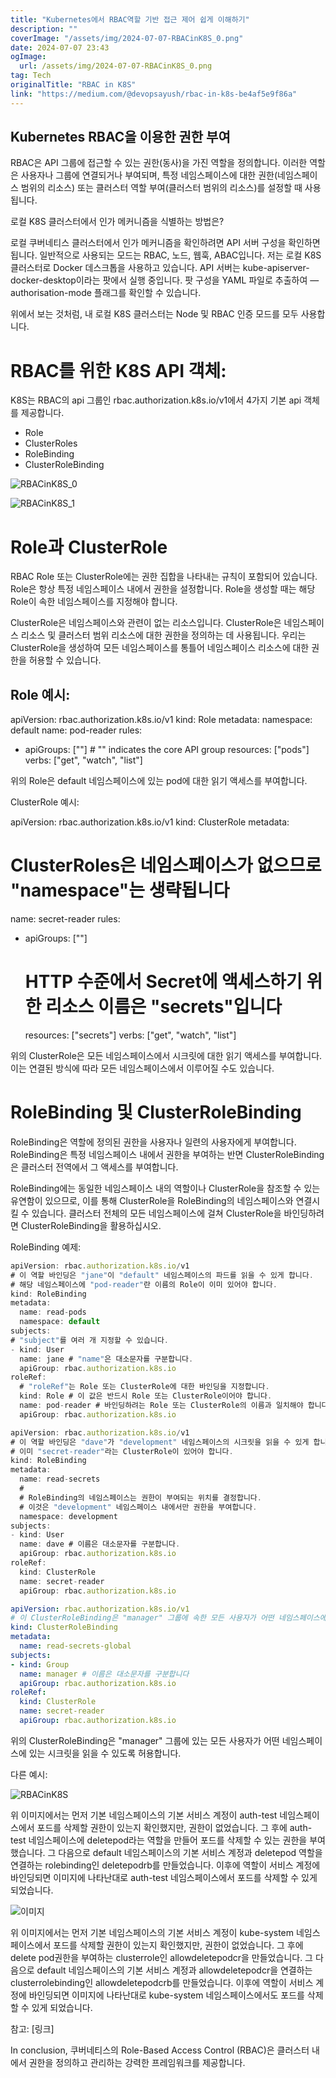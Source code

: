 ```yaml
---
title: "Kubernetes에서 RBAC역할 기반 접근 제어 쉽게 이해하기"
description: ""
coverImage: "/assets/img/2024-07-07-RBACinK8S_0.png"
date: 2024-07-07 23:43
ogImage: 
  url: /assets/img/2024-07-07-RBACinK8S_0.png
tag: Tech
originalTitle: "RBAC in K8S"
link: "https://medium.com/@devopsayush/rbac-in-k8s-be4af5e9f86a"
---
```



## Kubernetes RBAC을 이용한 권한 부여

RBAC은 API 그룹에 접근할 수 있는 권한(동사)을 가진 역할을 정의합니다. 이러한 역할은 사용자나 그룹에 연결되거나 부여되며, 특정 네임스페이스에 대한 권한(네임스페이스 범위의 리소스) 또는 클러스터 역할 부여(클러스터 범위의 리소스)를 설정할 때 사용됩니다.

로컬 K8S 클러스터에서 인가 메커니즘을 식별하는 방법은?

로컬 쿠버네티스 클러스터에서 인가 메커니즘을 확인하려면 API 서버 구성을 확인하면 됩니다. 일반적으로 사용되는 모드는 RBAC, 노드, 웹훅, ABAC입니다. 저는 로컬 K8S 클러스터로 Docker 데스크톱을 사용하고 있습니다. API 서버는 kube-apiserver-docker-desktop이라는 팟에서 실행 중입니다. 팟 구성을 YAML 파일로 추출하여 —authorisation-mode 플래그를 확인할 수 있습니다.

<div class="content-ad"></div>

위에서 보는 것처럼, 내 로컬 K8S 클러스터는 Node 및 RBAC 인증 모드를 모두 사용합니다.

# RBAC를 위한 K8S API 객체:

<div class="content-ad"></div>

K8S는 RBAC의 api 그룹인 rbac.authorization.k8s.io/v1에서 4가지 기본 api 객체를 제공합니다.

- Role
- ClusterRoles
- RoleBinding
- ClusterRoleBinding

![RBACinK8S_0](/assets/img/2024-07-07-RBACinK8S_0.png)

![RBACinK8S_1](/assets/img/2024-07-07-RBACinK8S_1.png)

<div class="content-ad"></div>

# Role과 ClusterRole

RBAC Role 또는 ClusterRole에는 권한 집합을 나타내는 규칙이 포함되어 있습니다. Role은 항상 특정 네임스페이스 내에서 권한을 설정합니다. Role을 생성할 때는 해당 Role이 속한 네임스페이스를 지정해야 합니다.

ClusterRole은 네임스페이스와 관련이 없는 리소스입니다. ClusterRole은 네임스페이스 리소스 및 클러스터 범위 리소스에 대한 권한을 정의하는 데 사용됩니다. 우리는 ClusterRole을 생성하여 모든 네임스페이스를 통틀어 네임스페이스 리소스에 대한 권한을 허용할 수 있습니다.

## Role 예시:

<div class="content-ad"></div>


apiVersion: rbac.authorization.k8s.io/v1
kind: Role
metadata:
  namespace: default
  name: pod-reader
rules:
- apiGroups: [""] # "" indicates the core API group
  resources: ["pods"]
  verbs: ["get", "watch", "list"]


위의 Role은 default 네임스페이스에 있는 pod에 대한 읽기 액세스를 부여합니다.

ClusterRole 예시:


apiVersion: rbac.authorization.k8s.io/v1
kind: ClusterRole
metadata:
  # ClusterRoles은 네임스페이스가 없으므로 "namespace"는 생략됩니다
  name: secret-reader
rules:
- apiGroups: [""]
  #
  # HTTP 수준에서 Secret에 액세스하기 위한 리소스 이름은 "secrets"입니다
  resources: ["secrets"]
  verbs: ["get", "watch", "list"]


<div class="content-ad"></div>

위의 ClusterRole은 모든 네임스페이스에서 시크릿에 대한 읽기 액세스를 부여합니다. 이는 연결된 방식에 따라 모든 네임스페이스에서 이루어질 수도 있습니다.

# RoleBinding 및 ClusterRoleBinding

RoleBinding은 역할에 정의된 권한을 사용자나 일련의 사용자에게 부여합니다. RoleBinding은 특정 네임스페이스 내에서 권한을 부여하는 반면 ClusterRoleBinding은 클러스터 전역에서 그 액세스를 부여합니다.

RoleBinding에는 동일한 네임스페이스 내의 역할이나 ClusterRole을 참조할 수 있는 유연함이 있으므로, 이를 통해 ClusterRole을 RoleBinding의 네임스페이스와 연결시킬 수 있습니다. 클러스터 전체의 모든 네임스페이스에 걸쳐 ClusterRole을 바인딩하려면 ClusterRoleBinding을 활용하십시오.

<div class="content-ad"></div>

RoleBinding 예제:

```js
apiVersion: rbac.authorization.k8s.io/v1
# 이 역할 바인딩은 "jane"이 "default" 네임스페이스의 파드를 읽을 수 있게 합니다.
# 해당 네임스페이스에 "pod-reader"란 이름의 Role이 이미 있어야 합니다.
kind: RoleBinding
metadata:
  name: read-pods
  namespace: default
subjects:
# "subject"를 여러 개 지정할 수 있습니다.
- kind: User
  name: jane # "name"은 대소문자를 구분합니다.
  apiGroup: rbac.authorization.k8s.io
roleRef:
  # "roleRef"는 Role 또는 ClusterRole에 대한 바인딩을 지정합니다.
  kind: Role # 이 값은 반드시 Role 또는 ClusterRole이어야 합니다.
  name: pod-reader # 바인딩하려는 Role 또는 ClusterRole의 이름과 일치해야 합니다.
  apiGroup: rbac.authorization.k8s.io
```

```js
apiVersion: rbac.authorization.k8s.io/v1
# 이 역할 바인딩은 "dave"가 "development" 네임스페이스의 시크릿을 읽을 수 있게 합니다.
# 이미 "secret-reader"라는 ClusterRole이 있어야 합니다.
kind: RoleBinding
metadata:
  name: read-secrets
  #
  # RoleBinding의 네임스페이스는 권한이 부여되는 위치를 결정합니다.
  # 이것은 "development" 네임스페이스 내에서만 권한을 부여합니다.
  namespace: development
subjects:
- kind: User
  name: dave # 이름은 대소문자를 구분합니다.
  apiGroup: rbac.authorization.k8s.io
roleRef:
  kind: ClusterRole
  name: secret-reader
  apiGroup: rbac.authorization.k8s.io
```

<div class="content-ad"></div>

```yaml
apiVersion: rbac.authorization.k8s.io/v1
# 이 ClusterRoleBinding은 "manager" 그룹에 속한 모든 사용자가 어떤 네임스페이스에 있더라도 시크릿을 읽을 수 있도록 합니다.
kind: ClusterRoleBinding
metadata:
  name: read-secrets-global
subjects:
- kind: Group
  name: manager # 이름은 대소문자를 구분합니다
  apiGroup: rbac.authorization.k8s.io
roleRef:
  kind: ClusterRole
  name: secret-reader
  apiGroup: rbac.authorization.k8s.io
```

위의 ClusterRoleBinding은 "manager" 그룹에 있는 모든 사용자가 어떤 네임스페이스에 있는 시크릿을 읽을 수 있도록 허용합니다.

다른 예시:

![RBACinK8S](/assets/img/2024-07-07-RBACinK8S_2.png)

<div class="content-ad"></div>

위 이미지에서는 먼저 기본 네임스페이스의 기본 서비스 계정이 auth-test 네임스페이스에서 포드를 삭제할 권한이 있는지 확인했지만, 권한이 없었습니다. 그 후에 auth-test 네임스페이스에 deletepod라는 역할을 만들어 포드를 삭제할 수 있는 권한을 부여했습니다. 그 다음으로 default 네임스페이스의 기본 서비스 계정과 deletepod 역할을 연결하는 rolebinding인 deletepodrb를 만들었습니다. 이후에 역할이 서비스 계정에 바인딩되면 이미지에 나타난대로 auth-test 네임스페이스에서 포드를 삭제할 수 있게 되었습니다.

![이미지](/assets/img/2024-07-07-RBACinK8S_3.png)

위 이미지에서는 먼저 기본 네임스페이스의 기본 서비스 계정이 kube-system 네임스페이스에서 포드를 삭제할 권한이 있는지 확인했지만, 권한이 없었습니다. 그 후에 delete pod권한을 부여하는 clusterrole인 allowdeletepodcr을 만들었습니다. 그 다음으로 default 네임스페이스의 기본 서비스 계정과 allowdeletepodcr을 연결하는 clusterrolebinding인 allowdeletepodcrb를 만들었습니다. 이후에 역할이 서비스 계정에 바인딩되면 이미지에 나타난대로 kube-system 네임스페이스에서도 포드를 삭제할 수 있게 되었습니다.

참고: [링크]

<div class="content-ad"></div>

In conclusion, 쿠버네티스의 Role-Based Access Control (RBAC)은 클러스터 내에서 권한을 정의하고 관리하는 강력한 프레임워크를 제공합니다.